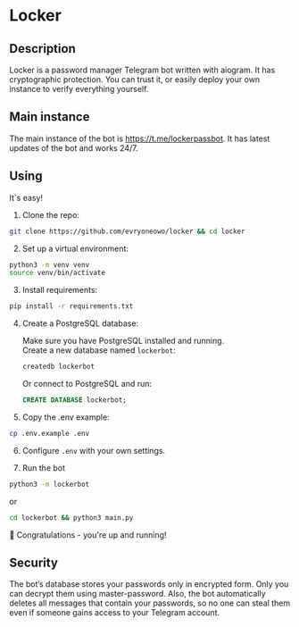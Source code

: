 # Locker
## Description
Locker is a password manager Telegram bot written with aiogram.
It has cryptographic protection. You can trust it, or easily deploy your own instance to verify everything yourself.

## Main instance
The main instance of the bot is https://t.me/lockerpassbot. 
It has latest updates of the bot and works 24/7.

## Using

It\`s easy!

1. Clone the repo:

```bash
git clone https://github.com/evryoneowo/locker && cd locker
```

2. Set up a virtual environment:

```bash
python3 -m venv venv
source venv/bin/activate
```

3. Install requirements:
```bash
pip install -r requirements.txt
```

4. Create a PostgreSQL database:

    Make sure you have PostgreSQL installed and running.  
    Create a new database named `lockerbot`:

    ```bash
    createdb lockerbot
    ```

    Or connect to PostgreSQL and run:

    ```sql
    CREATE DATABASE lockerbot;
    ```

5. Copy the .env example:

```bash
cp .env.example .env
```

6. Configure `.env` with your own settings.

7. Run the bot
```bash
python3 -m lockerbot
```
or
```bash
cd lockerbot && python3 main.py
```

🎉 Congratulations - you're up and running!

## Security

The bot’s database stores your passwords only in encrypted form. Only you can decrypt them using master-password. Also, the bot automatically deletes all messages that contain your passwords, so no one can steal them even if someone gains access to your Telegram account.